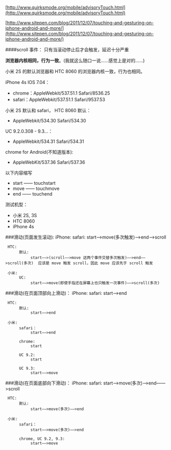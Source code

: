 [http://www.quirksmode.org/mobile/advisoryTouch.html](http://www.quirksmode.org/mobile/advisoryTouch.html)

[http://www.sitepen.com/blog/2011/12/07/touching-and-gesturing-on-iphone-android-and-more/](http://www.sitepen.com/blog/2011/12/07/touching-and-gesturing-on-iphone-android-and-more/)


####scroll 事件：
     只有当滚动停止后才会触发，延迟十分严重


**浏览器内核相同，行为一致**。(我就这么随口一说……感觉上是对的……)

小米 2S 的默认浏览器和 HTC 8060 的浏览器内核一致，行为也相同。

iPhone 4s IOS 7.04：

- chrome：AppleWebkit/537.51.1  Safari/8536.25
- safari：AppleWebkit/537.51.1  Safari/9537.53


小米 2S 默认和 safari，
HTC 8060 默认：

- AppleWebkit/534.30 Safari/534.30

UC 9.2.0.308 - 9.3...：

- AppleWebkit/534.31  Safari/534.31

chrome for Android(不知道版本): 

- AppleWebKit/537.36 Safari/537.36

以下内容缩写

- start —— touchstart
- move —— touchmove
- end —— touchend

测试机型：
- 小米 2S, 3S
- HTC 8060
- iPhone 4s

###滑动(页面发生滚动):
     iPhone:
          safari:
               start——>move(多次触发)——>end——>scroll

     HTC:
          默认:
               start——>(scroll——>move 这两个事件交替多次触发)——>end——>scroll(多次)  应该是 move 触发 scroll，因此 move 应该先于 scroll 触发

     小米:
          UC:
               start——>move(即使手指还在屏幕上也只触发一次事件)——>scroll(多次)

###滑动(在页面顶部向上滑动)：
     iPhone:
          safari:
               start——>end
               
     HTC:
          默认:
               start——>end
     
     小米:
          safari：
               start——>end
          
          chrome:
               start
          
          UC 9.2:
               start

          UC 9.3:
               start——>move

###滑动(在页面底部向下滑动)：
     iPhone:
          safari:
               start——>move(多次)——>end——>scroll
               
     HTC:
          默认:
               start——>move(多次)——>end
     
     小米:
          safari：
               start——>move(多次)——>end

          chrome, UC 9.2, 9.3:
               start——>move
